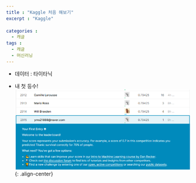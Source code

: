 ```yaml
---
title : "Kaggle 처음 해보기"
excerpt : "Kaggle"

categories :
  - 캐글
tags :
  - 캐글
  - 머신러닝
---
```


* 데이터 : 타이타닉

* 내 첫 등수!
![](/assets/images/kaggle.png){: .align-center}
